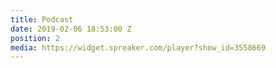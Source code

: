 ```yaml
---
title: Podcast
date: 2019-02-06 18:53:00 Z
position: 2
media: https://widget.spreaker.com/player?show_id=3558669
---
```


